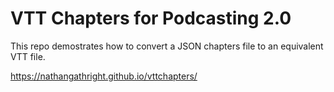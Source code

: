 # VTT Chapters for Podcasting 2.0

This repo demostrates how to convert a JSON chapters file to an equivalent VTT file.

https://nathangathright.github.io/vttchapters/
